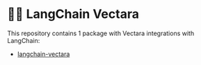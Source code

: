 # 🦜️🔗 LangChain Vectara

This repository contains 1 package with Vectara integrations with LangChain:

- [langchain-vectara](https://pypi.org/project/langchain-vectara/)

